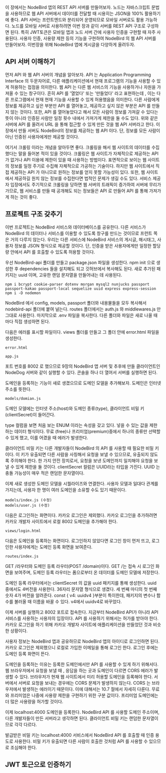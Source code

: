 이 장에서는 NodeBird 앱의 REST API 서버를 만들어보자.
노드는 자바스크립트 문법을 사용하므로 웹 API 서버에서 데이터를 전달할 때 시용히는 JSON을 100% 활용하기에 좋다.
API 서버는 프런트엔드와 분리되어 운영되므로 모바일 서버로도 활용 가능하다.
노드를 모바일 서버로 사용하려면 이번 장과 같이 서버를 REST API 구조로 구성하면 된다.
특히 JWT토큰은 모바일 앱과 노드 서버 간에 사용자 인증을 구현할 때 자주 사용된다.
사용자 인증, 사용량 제한 등의 기능을 구현하여 NodeBird 의 웹 API 서버를 만들어보자.
이번장을 위해 NodeBird 앱에 게시글을 다양하게 올려두자.

## API 서버 이해하기
먼저 API 와 웹 API 서버의 개념을 알아보자.
API 는 Application Programming Interface 의 두문자어로, 다른 애플리케이션에서 현재 프로그램의 기능을 사용할 수 있게 허용하는 접점을 의미한다.
웹 API 는 다른 웹 서비스의 기능을 사용하거나 자원을 가져올 수 있는 창구이다.
흔히 API 를 '열었다' 또는 '만들었다' 라고 표현하는데 , 이는 다른 프로그램에서 현재 현재 기능을 사용할 수 있게 허용했음을 의미한다.
다른 사람에게 정보를 제공하고 싶은 부분만 API 를 열어놓고, 제공하고 싶지 않은 부분은 API 를 만들지 않는 것이다.
또한, API 를 열어놓았다고 해서 모든 사람이 정보를 가져갈 수 있다는 뜻이 아니라 인증된 사람만 일정 횟수 내에서 가져가게 제한을 둘 수도 있다.
위와 같은 서버에 API 를 올려서 URL 을 통해 접근할 수 있게 만든 것을 웹 API 서버라고 한다.
이 장에서 만들 서버도 NodeBird의 정보를 제공하는 웹 API 이다.
단, 정보를 모든 사람이 아닌 인증된 사용자에게만 제공할 것이다.

여기서 크롤링 이라는 개념을 알아두면 좋다.
크롤링을 해서 웹 사이트의 데이터를 수집했다는 말을 들어본 적이 있을 것이다.
크롤링은 웹 사이트가 자체적으로 제공하는 API 가 없거나 API 이용에 제한이 있을 때 사용하는 방법이다.
표면적으로 보이는 웹 사이트의 정보를 일정 주기로 수집해 자체적으로 가공하는 기술이다.
하지만 웹 사이트에서 직접 제공하는 API 가 아니므로 원하는 정보를 얻지 못할 가능성이 있다.
또한, 웹 사이트에서 제공하길 원치 않는 정보를 수집한다면 법적인 문제가 생길 수도 있다.
서비스 제공자 입장에서도 주기적으로 크롤링을 당하면 웹 서버의 트래픽이 증가하여 서버에 무리가 가므로, 웹 서비스를 만들 때 공개해도 되는 정보들은 API 로 만들어 API 를 통해 가져가게 하는 것이 좋다.

## 프로젝트 구조 갖추기
이번 프로젝트는 NodeBird 서비스와 데이터베이스를 공유한다.
다른 서비스가 NodeBird 의 데이터나 서비스를 이용할 수 있도록 창구를 만드는 것이므로 프런트 쪽은 거의 다루지 않는다.
우리는 다른 서비스에 NodeBird 서비스의 게시글, 해시태그, 사용자 정보를 JSON 형식으로 제공할 것이다.
단, 인증을 받은 사용자에게만 일정한 할당량 안에서 API 를 호출할 수 있도록 허용할 것이다.

우선 NodeBird-api 폴더를 만들고 package.json 파일을 생성한다.
npm init 으로 생성한 후 dependencies 들을 설치해도 되고 깃허브에서 복사해도 된다.
새로 추가된 패키지는 uuid 이며, 고유한 랜덤 문자열을 만들어내는 데 사용된다.

    npm i bcrypt cookie-parser dotenv morgan mysql2 nunjucks passport passport-kakao passport-local sequelize uuid express express-session
    npm i -D nodemon

NodeBird 에서 config, models, passport 폴더와 내용물들을 모두 복사해서 nodebird-api 폴더에 붙여 널는다.
routes 폴더에서는 auth.js 와 middlewares.js 만 그대로 사용한다.
마지막으로 .env 파일을 복사한다.
다른 폴더와 파일은 새로 나올 때마다 직접 생성하면 된다.

다음은 에러를 표시할 파일이다.
views 폴더를 만들고 그 폴더 안에 error.html 파일을 생성한다.

    error.html

    app.js

포트 번호를 8002 로 했으므로 9장의 NodeBird 앱 서버 및 추후에 만들 클라이언트인 NodeDog 서버와 같이 실행할 수 있다.
콘솔을 하나 더 열어서 서버를 실행하면 된다.

도메인을 등록하는 기능이 새로 생겼으므로 도메인 모델을 추가해보자.
도메인은 인터넷 주소를 뜻한다.

    models/domian.js

도메인 모델에는 인터넷 주소(host)와 도메인 종류(type), 클라이언트 비밀 키 (clientSecret)이 들어간다.

type 컬럼을 보면 처음 보는 ENUM 이라는 속성을 갖고 있다. 
넣을 수 있는 값을 제한하는 데이터 형식이다. 
무료 (free)나 프리미엄(premium)중에서 하나의 종류만 선택할 수 있게 했고, 이를 어겼을 때 에러가 발생한다.

클라이언트 비밀 키는 다른 개발자들이 NodeBird 의 API 를 사용할 때 필요한 비밀 키이다.
이 키가 유출되면 다른 사람을 사칭해서 요청을 보낼 수 있으므로, 유출되지 않도록 주의해야 한다.
한 가지 안전 장치로서,  요청을 보낸 도메인까지 일치해야 요청을 보낼 수 있게 제한을 둘 것이다.
clientSecret 컬럼은 UUID라는 타입을 가진다.
UUID 는 충돌 가능성이 매우 적은 랜덤한 문자열이다.

이제 새로 생성한 도메인 모델을 시퀄라이즈와 연결한다.
사용자 모델과 일대다 관계를 가지는데, 사용자 한 명이 여러 도메인을 소유할 수도 있기 때문이다.

    models/index.js (수정)
    models/user.js (수정)

다음은 로그인하는 화면이다.
카카오 로그인은 제외했다.
카카오 로그인을 추가하려면 카카오 개발자 사이트에서 로컬 8002 도메인을 추가해야 한다.

    views/login.html

다음은 도메인을 등록하는 화면이다.
로그인하지 않았다면 로그인 창이 먼저 뜨고, 로그인한 사용자에게는 도메인 등록 화면을 보여준다.

    routes/index.js

GET /라우터와 도메인 등록 라우터(POST /domain)이다.
GET /는 접속 시 로그인 화면을 보여주며, 도메인 등록 라우터는 폼으로부터 온 데이터를 도메인 모델에 저장한다.

도메인 등록 라우터에서는 clientSecret 의 값을 uuid 패키지를 통해 생성한다.
uuid 중에서도 4버전을 사용한다.
36자리 문자열 형식으로 생겼다.
세 번째 마디의 첫 번째 숫자 4가 버전을 알려준다.
const { v4: uuidv4 }부분이 특이한데, 패키지의 변수나 함수를 불러올 때 이름을 바꿀 수 있다.
v4에서 uuidv4로 바꾸었다.

이제 서버를 실행하고 8002 포트로 접속한다.
지금부터 NodeBird API가 아니라 API 서비스를 사용하는 사용자의 입장이다.
API 를 사용하기 위해서는 허가를 받아야 한다.
카카오 로그인을 하기 위해 카카오 개발자 사이트에 애플리케이션을 만들었던 것과 비슷한 상황이다.

사용자 정보는 NodeBird 앱과 공유하므로 NodeBird 앱의 아이디로 로그인하면 된다.
카카오 로그인은 제외했으니 로컬로 가입한 이메일을 통해 로그인 한다.
로그인 후에는 도메인 등록 화면이 뜬다.

도메인을 등록하는 이유는 등록한 도메인에서만 API 를 사용할 수 있게 하기 위해서다.
웹 브라우저에서 요청을 보낼 때 , 응답을 하는 곳과 도메인이 다르면 CORS 에러가 발생할 수 있다.
브라우저가 현재 웹 사이트에서 미리 허용할 도메인을 등록해야 한다.
서버에서 서버로 요청을 보내는 경우에는 CORS 문제가 발생하지 않는다.
CORS 는 브라우저에서 발생하는 에러이기 때문이다.
이에 대해서는 10.7 절에서 자세히 다룬다.
무료와 프리미엄은 나중에 사용량 제한을 구현하기 위한 구분 값이다.
프리미엄 도메인에는 더 많은 사용량을 허가할 것이다.

이제 localhost:4000 도메인을 등록한다.
NodeBird API 를 사용할 도메인 주소이며, 다른 개발자들이 만든 서버라고 생각하면 된다.
클라이언트 비밀 키는 랜덤한 문자열이므로 각각 다르다.

발급받은 비밀 키는 localhost:4000 서비스에서 NodeBird API 를 호출할 때 인증 용도로 사용한다.
비밀 키가 유출되면 다른 사람이 호출한 것처럼 API 를 사용할 수 있으므로 조심해야 한다.

## JWT 토근으로 인증하기



